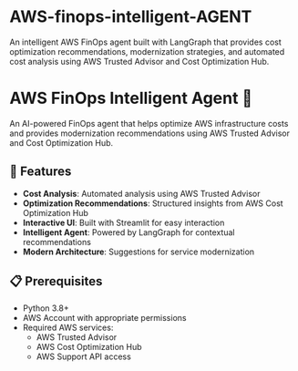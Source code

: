 # AWS-finops-intelligent-AGENT
An intelligent AWS FinOps agent built with LangGraph that provides cost optimization recommendations, modernization strategies, and automated cost analysis using AWS Trusted Advisor and Cost Optimization Hub.
# AWS FinOps Intelligent Agent 🤖

An AI-powered FinOps agent that helps optimize AWS infrastructure costs and provides modernization recommendations using AWS Trusted Advisor and Cost Optimization Hub.

## 🚀 Features

- **Cost Analysis**: Automated analysis using AWS Trusted Advisor
- **Optimization Recommendations**: Structured insights from AWS Cost Optimization Hub
- **Interactive UI**: Built with Streamlit for easy interaction
- **Intelligent Agent**: Powered by LangGraph for contextual recommendations
- **Modern Architecture**: Suggestions for service modernization

## 📋 Prerequisites

- Python 3.8+
- AWS Account with appropriate permissions
- Required AWS services:
  - AWS Trusted Advisor
  - AWS Cost Optimization Hub
  - AWS Support API access

